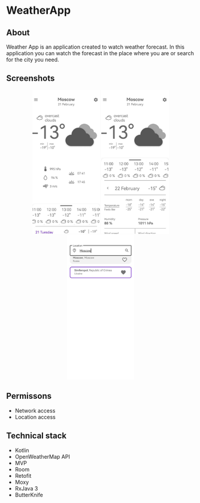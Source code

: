 # WeatherApp

## About 

Weather App is an application created to watch weather forecast. In this application you can watch the forecast in the place where you are or search for the city you need.

## Screenshots
<div align = "center">
    <img src="img/day_forecast.jpg" width="180" alt="Current weather screen">
    <img src="img/main.jpg" width="180" alt="Weather forecast for the selected day">
    <img src="img/search.jpg" width="180" alt="Search screen">
</div> 

## Permissons 
- Network access
- Location access

## Technical stack
- Kotlin
- OpenWeatherMap API
- MVP
- Room
- Retofit
- Moxy
- RxJava 3
- ButterKnife
